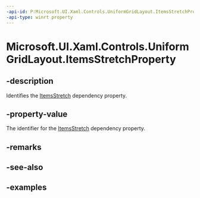 ```yaml
---
-api-id: P:Microsoft.UI.Xaml.Controls.UniformGridLayout.ItemsStretchProperty
-api-type: winrt property
---
```


# Microsoft.UI.Xaml.Controls.UniformGridLayout.ItemsStretchProperty

<!--
public static Windows.UI.Xaml.DependencyProperty ItemsStretchProperty { get; }
-->

## -description

Identifies the [ItemsStretch](uniformgridlayout_itemsstretch.md) dependency property.

## -property-value

The identifier for the [ItemsStretch](uniformgridlayout_itemsstretch.md) dependency property.

## -remarks

## -see-also

## -examples

